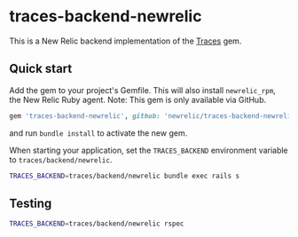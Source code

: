 # traces-backend-newrelic

This is a New Relic backend implementation of the [Traces](https://github.com/socketry/traces) gem.


## Quick start

Add the gem to your project's Gemfile. This will also install `newrelic_rpm`, the New Relic Ruby agent.
Note: This gem is only available via GitHub.

```ruby
gem 'traces-backend-newrelic', github: 'newrelic/traces-backend-newrelic'
```

and run `bundle install` to activate the new gem.

When starting your application, set the `TRACES_BACKEND` environment variable to `traces/backend/newrelic`.

```bash
TRACES_BACKEND=traces/backend/newrelic bundle exec rails s
```



## Testing

```bash
TRACES_BACKEND=traces/backend/newrelic rspec
```

